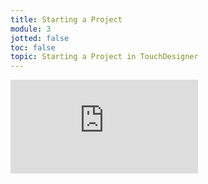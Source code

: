 ```yaml
---
title: Starting a Project
module: 3
jotted: false
toc: false
topic: Starting a Project in TouchDesigner
---
```


<div class="embed-responsive embed-responsive-16by9"><iframe class="embed-responsive-item" src="https://www.youtube.com/embed/Hvgznjzz60o" frameborder="0" allow="accelerometer; autoplay; encrypted-media; gyroscope; picture-in-picture" allowfullscreen></iframe></div>
